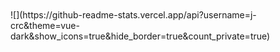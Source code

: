 <div style="text-align:center">
  <img src="assets/ncis-hacker.gif" alt="" style="max-width: 60%;">
</div>
<br>
<br>
![](https://github-readme-stats.vercel.app/api?username=j-crc&theme=vue-dark&show_icons=true&hide_border=true&count_private=true)

<!--
**j-crc/j-crc** is a ✨ _special_ ✨ repository because its `README.md` (this file) appears on your GitHub profile.

Here are some ideas to get you started:

- 🔭 I’m currently working on ...
- 🌱 I’m currently learning ...
- 👯 I’m looking to collaborate on ...
- 🤔 I’m looking for help with ...
- 💬 Ask me about ...
- 📫 How to reach me: ...
- 😄 Pronouns: ...
- ⚡ Fun fact: ...
-->


